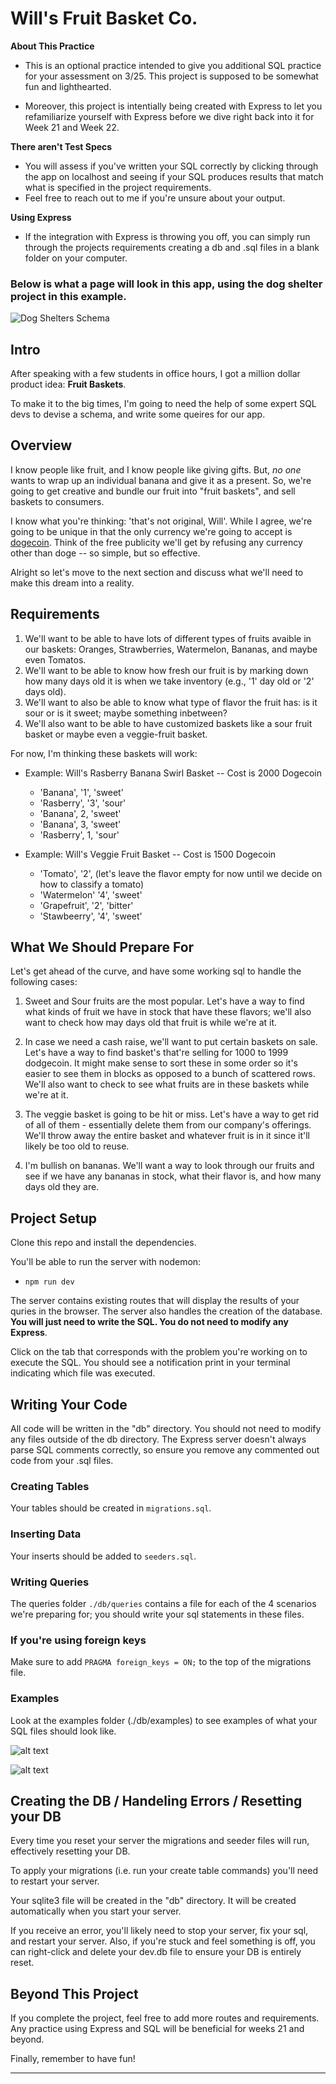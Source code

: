 # Will's Fruit Basket Co.

**About This Practice**

- This is an optional practice intended to give you additional SQL practice for your assessment on 3/25.  This project is supposed to be somewhat fun and lighthearted.

- Moreover, this project is intentially being created with Express to let you refamiliarize yourself with Express before we dive right back into it for Week 21 and Week 22.

**There aren't Test Specs**

- You will assess if you've written your SQL correctly by clicking through the app on localhost and seeing if your SQL produces results that match what is specified in the project requirements.
- Feel free to reach out to me if you're unsure about your output.

**Using Express**

- If the integration with Express is throwing you off, you can simply run through the projects requirements creating a db and .sql files in a blank folder on your computer.

### Below is what a page will look in this app, using the dog shelter project in this example.

![Dog Shelters Schema](image-4.png)


## Intro

After speaking with a few students in office hours, I got a million dollar product idea: **Fruit Baskets**.

To make it to the big times, I'm going to need the help of some expert SQL devs to devise a schema, and write some queires for our app.

## Overview

I know people like fruit, and I know people like giving gifts. But, *no one* wants to wrap up an individual banana and give it as a present.  So, we're going to get creative and bundle our fruit into "fruit baskets", and sell baskets to consumers.

I know what you're thinking: 'that's not original, Will'. While I agree, we're going to be unique in that the only currency we're going to accept is [dogecoin](https://dogecoin.com/).   Think of the free publicity we'll get by refusing any currency other than doge -- so simple, but so effective.

Alright so let's move to the next section and discuss what we'll need to make this dream into a reality.

## Requirements

1. We'll want to be able to have lots of different types of fruits avaible in our baskets: Oranges, Strawberries, Watermelon, Bananas, and maybe even Tomatos.
2. We'll want to be able to know how fresh our fruit is by marking down how many days old it is when we take inventory (e.g., '1' day old or '2' days old).
3. We'll want to also be able to know what type of flavor the fruit has: is it sour or is it sweet; maybe something inbetween?
4. We'll also want to be able to have customized baskets like a sour fruit basket or maybe even a veggie-fruit basket.

For now, I'm thinking these baskets will work:
- Example:  Will's Rasberry Banana Swirl Basket -- Cost is 2000 Dogecoin
  - 'Banana', '1', 'sweet'
  - 'Rasberry', '3', 'sour'
  - 'Banana', 2, 'sweet'
  - 'Banana', 3, 'sweet'
  - 'Rasberry', 1, 'sour'

- Example: Will's Veggie Fruit Basket -- Cost is 1500 Dogecoin
    - 'Tomato', '2', (let's leave the flavor empty for now until we decide on how to classify a tomato)
    - 'Watermelon' '4', 'sweet'
    - 'Grapefruit',  '2', 'bitter'
    - 'Stawbeerry', '4', 'sweet'

## What We Should Prepare For

Let's get ahead of the curve, and have some working sql to handle the following cases:
1. Sweet and Sour fruits are the most popular.  Let's have a way to find what kinds of fruit we have in stock that have these flavors; we'll also want to check how may days old that fruit is while we're at it.

2. In case we need a cash raise, we'll want to put certain baskets on sale.  Let's have a way to find
basket's that're selling for 1000 to 1999 dodgecoin.  It might make sense to sort these in some order so it's easier to see them in blocks as opposed to a bunch of scattered rows.  We'll also want to check to see what fruits are in these baskets while we're at it.

3. The veggie basket is going to be hit or miss.  Let's have a way to get rid of all of them - essentially delete them from our company's offerings.  We'll throw away the entire basket and whatever fruit is in it since it'll likely be too old to reuse.

4. I'm bullish on bananas.  We'll want a way to look through our fruits and see if we have any bananas in stock, what their flavor is, and how many days old they are.

## Project Setup
Clone this repo and install the dependencies.

You'll be able to run the server with nodemon:
- `npm run dev`

The server contains existing routes that will display the results of your quries in the browser.  The server also handles the creation of the database.  **You will just need to write the SQL.  You do not need to modify any Express**.

Click on the tab that corresponds with the problem you're working on to execute the SQL.  You should see a notification print in your terminal indicating which file was executed.

## Writing Your Code

All code will be written in the "db" directory.  You should not need to modify any files outside of the db directory.  The Express server doesn't always parse SQL comments correctly, so ensure you remove any commented out code from your .sql files.

### Creating Tables
Your tables should be created in `migrations.sql`.

### Inserting Data
Your inserts should be added to `seeders.sql`.

### Writing Queries
The queries folder `./db/queries` contains a file for each of the 4 scenarios we're preparing for; you should write your sql statements in these files.

### If you're using foreign keys
Make sure to add `PRAGMA foreign_keys = ON;` to the top of the migrations file.

### Examples
Look at the examples folder (./db/examples) to see examples of what your SQL files should look like.

![alt text](image-3.png)

![alt text](image-2.png)

## Creating the DB / Handeling Errors / Resetting your DB
Every time you reset your server the migrations and seeder files will run, effectively resetting your DB.

To apply your migrations (i.e. run your create table commands) you'll need to restart your server.

Your sqlite3 file will be created in the "db" directory.  It will be created automatically when you start your server.

If you receive an error, you'll likely need to stop your server, fix your sql, and restart your server.  Also, if you're stuck and feel something is off, you can right-click and delete your dev.db file to ensure your DB is entirely reset.

## Beyond This Project

If you complete the project, feel free to add more routes and requirements.  Any practice using Express and SQL will be beneficial for weeks 21 and beyond.

Finally, remember to have fun!














---
